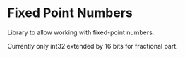 # Fixed Point Numbers

Library to allow working with fixed-point numbers.

Currently only int32 extended by 16 bits for fractional part.
